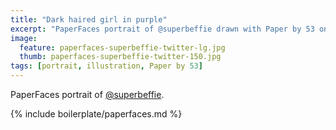 ```yaml
---
title: "Dark haired girl in purple"
excerpt: "PaperFaces portrait of @superbeffie drawn with Paper by 53 on an iPad."
image: 
  feature: paperfaces-superbeffie-twitter-lg.jpg
  thumb: paperfaces-superbeffie-twitter-150.jpg
tags: [portrait, illustration, Paper by 53]
---
```


PaperFaces portrait of [@superbeffie](http://twitter.com/superbeffie).

{% include boilerplate/paperfaces.md %}